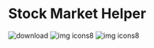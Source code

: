 # Stock Market Helper


![download](https://github.com/mimisanchelo/stock/assets/80426185/ad701bf8-fcc9-4274-9da8-d87e1ddfd0c4)
![img icons8](https://github.com/mimisanchelo/stock/assets/80426185/63f3e5c4-b194-4535-a109-283acca65cee)
![img icons8](https://github.com/mimisanchelo/stock/assets/80426185/5d4966d3-0703-4b5c-8689-70b5fbdd5f27)
